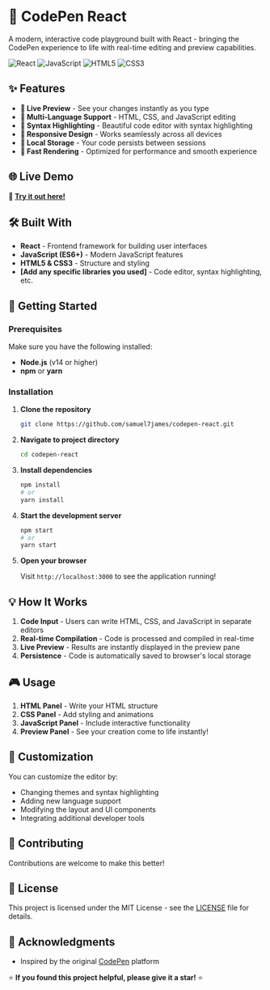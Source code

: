 # 🎨 CodePen React

A modern, interactive code playground built with React - bringing the CodePen experience to life with real-time editing and preview capabilities.

![React](https://img.shields.io/badge/React-61DAFB?style=for-the-badge&logo=react&logoColor=black)
![JavaScript](https://img.shields.io/badge/JavaScript-F7DF1E?style=for-the-badge&logo=javascript&logoColor=black)
![HTML5](https://img.shields.io/badge/HTML5-E34F26?style=for-the-badge&logo=html5&logoColor=white)
![CSS3](https://img.shields.io/badge/CSS3-1572B6?style=for-the-badge&logo=css3&logoColor=white)

## ✨ Features

- **🔴 Live Preview** - See your changes instantly as you type
- **📝 Multi-Language Support** - HTML, CSS, and JavaScript editing
- **🎨 Syntax Highlighting** - Beautiful code editor with syntax highlighting
- **📱 Responsive Design** - Works seamlessly across all devices
- **💾 Local Storage** - Your code persists between sessions
- **🚀 Fast Rendering** - Optimized for performance and smooth experience
  
## 🌐 Live Demo

**🎯 [Try it out here!](https://codepen-react-lyart.vercel.app/)**

## 🛠️ Built With

- **React** - Frontend framework for building user interfaces
- **JavaScript (ES6+)** - Modern JavaScript features
- **HTML5 & CSS3** - Structure and styling
- **[Add any specific libraries you used]** - Code editor, syntax highlighting, etc.

## 🚀 Getting Started

### Prerequisites

Make sure you have the following installed:
- **Node.js** (v14 or higher)
- **npm** or **yarn**

### Installation

1. **Clone the repository**
   ```bash
   git clone https://github.com/samuel7james/codepen-react.git
   ```

2. **Navigate to project directory**
   ```bash
   cd codepen-react
   ```

3. **Install dependencies**
   ```bash
   npm install
   # or
   yarn install
   ```

4. **Start the development server**
   ```bash
   npm start
   # or
   yarn start
   ```

5. **Open your browser**
   
   Visit `http://localhost:3000` to see the application running!

## 💡 How It Works

1. **Code Input** - Users can write HTML, CSS, and JavaScript in separate editors
2. **Real-time Compilation** - Code is processed and compiled in real-time
3. **Live Preview** - Results are instantly displayed in the preview pane
4. **Persistence** - Code is automatically saved to browser's local storage

## 🎮 Usage

1. **HTML Panel** - Write your HTML structure
2. **CSS Panel** - Add styling and animations
3. **JavaScript Panel** - Include interactive functionality
4. **Preview Panel** - See your creation come to life instantly!

## 🔧 Customization

You can customize the editor by:
- Changing themes and syntax highlighting
- Adding new language support
- Modifying the layout and UI components
- Integrating additional developer tools

## 🤝 Contributing

Contributions are welcome to make this better!

## 📝 License

This project is licensed under the MIT License - see the [LICENSE](LICENSE) file for details.

## 🙏 Acknowledgments

- Inspired by the original [CodePen](https://codepen.io/) platform

⭐ **If you found this project helpful, please give it a star!** ⭐
